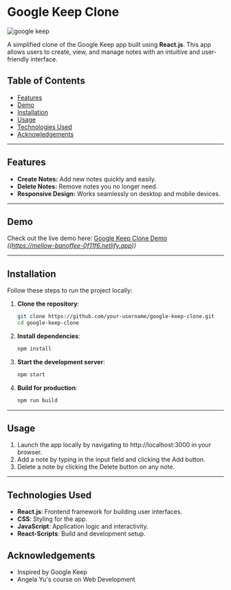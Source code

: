 # Google Keep Clone 
![google keep](https://github.com/user-attachments/assets/c399f4f6-9e14-46ba-8dc0-5c751b7e89f0)

A simplified clone of the Google Keep app built using **React.js**. This app allows users to create, view, and manage notes with an intuitive and user-friendly interface.

## Table of Contents
- [Features](#features)
- [Demo](#demo)
- [Installation](#installation)
- [Usage](#usage)
- [Technologies Used](#technologies-used)
- [Acknowledgements](#acknowledgements)

---

## Features
- **Create Notes:** Add new notes quickly and easily.
- **Delete Notes:** Remove notes you no longer need.
- **Responsive Design:** Works seamlessly on desktop and mobile devices.

---
## Demo
Check out the live demo here: [Google Keep Clone Demo](#)  
*((https://mellow-banoffee-0f11f6.netlify.app))*

---
## Installation
Follow these steps to run the project locally:

1. **Clone the repository**:
   ```bash
   git clone https://github.com/your-username/google-keep-clone.git
   cd google-keep-clone

2. **Install dependencies**:
     ````bash
     npm install
3. **Start the development server**:
     `````bash
     npm start
4. **Build for production**:
     ````````bash
     npm run build
---
##  Usage
1. Launch the app locally by navigating to http://localhost:3000 in your browser.
2. Add a note by typing in the input field and clicking the Add button.
3. Delete a note by clicking the Delete button on any note.

---
## Technologies Used

- **React.js**: Frontend framework for building user interfaces.
- **CSS**: Styling for the app.
- **JavaScript**: Application logic and interactivity.
- **React-Scripts**: Build and development setup.

## Acknowledgements
- Inspired by Google Keep
- Angela Yu's course on Web Development

